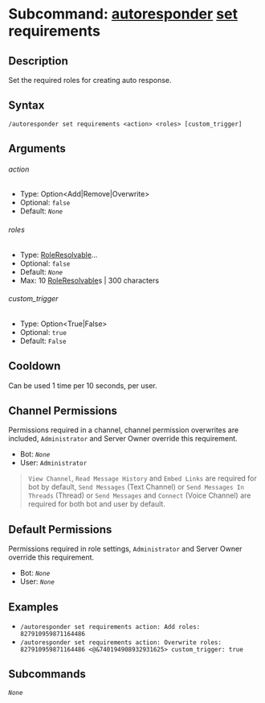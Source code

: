 # Subcommand: [autoresponder](../autoresponder.md) [set](./set.md) requirements

## Description

Set the required roles for creating auto response.

## Syntax

```
/autoresponder set requirements <action> <roles> [custom_trigger]
```

## Arguments

###### action

- Type: Option<Add|Remove|Overwrite>
- Optional: `false`
- Default: *`None`*

###### roles

- Type: [RoleResolvable](/typedefs/RoleResolvable.md)...
- Optional: `false`
- Default: *`None`*
- Max: 10 [RoleResolvable](/typedefs/RoleResolvable.md)s | 300 characters

###### custom_trigger

- Type: Option<True|False>
- Optional: `true`
- Default: `False`

## Cooldown

Can be used 1 time per 10 seconds, per user.

## Channel Permissions

Permissions required in a channel, channel permission overwrites are included, `Administrator` and Server Owner override this requirement.

- Bot: *`None`*
- User: `Administrator`

> `View Channel`, `Read Message History` and `Embed Links` are required for bot by default, `Send Messages` (Text Channel) or `Send Messages In Threads` (Thread) or `Send Messages` and `Connect` (Voice Channel) are required for both bot and user by default.

## Default Permissions

Permissions required in role settings, `Administrator` and Server Owner override this requirement.

- Bot: *`None`*
- User: *`None`*

## Examples

- `/autoresponder set requirements action: Add roles: 827910959871164486`
- `/autoresponder set requirements action: Overwrite roles: 827910959871164486 <@&740194908932931625> custom_trigger: true`

## Subcommands

*`None`*
